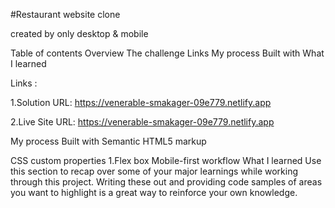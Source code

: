 #Restaurant website clone

created by only desktop & mobile

Table of contents Overview The challenge Links My process Built with What I learned

Links :

1.Solution URL: https://venerable-smakager-09e779.netlify.app

2.Live Site URL: https://venerable-smakager-09e779.netlify.app

My process 
Built with Semantic HTML5 markup

CSS custom properties 1.Flex box Mobile-first workflow What I learned Use this section to recap over some of your major learnings while working through this project. Writing these out and providing code samples of areas you want to highlight is a great way to reinforce your own knowledge.
